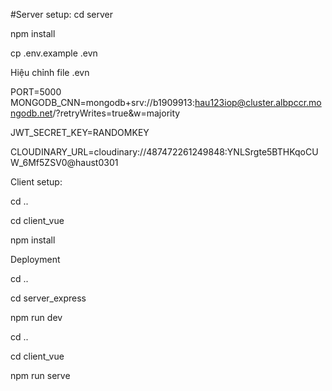 #Server setup:
cd server

npm install

cp .env.example .evn

Hiệu chỉnh file .evn

PORT=5000
MONGODB_CNN=mongodb+srv://b1909913:hau123iop@cluster.albpccr.mongodb.net/?retryWrites=true&w=majority

JWT_SECRET_KEY=RANDOMKEY

CLOUDINARY_URL=cloudinary://487472261249848:YNLSrgte5BTHKqoCUW_6Mf5ZSV0@haust0301

Client setup:

cd ..

cd client_vue

npm install

Deployment

cd ..

cd server_express

npm run dev

cd ..

cd client_vue

npm run serve
